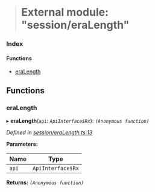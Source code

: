 > # External module: "session/eraLength"

### Index

#### Functions

* [eraLength](_session_eralength_.md#eralength)

## Functions

###  eraLength

▸ **eraLength**(`api`: *`ApiInterface$Rx`*): *`(Anonymous function)`*

*Defined in [session/eraLength.ts:13](https://github.com/polkadot-js/api/blob/c47ed58/packages/api-derive/src/session/eraLength.ts#L13)*

**Parameters:**

Name | Type |
------ | ------ |
`api` | `ApiInterface$Rx` |

**Returns:** *`(Anonymous function)`*